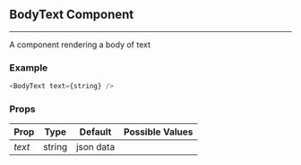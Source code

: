 ## BodyText Component
___

A component rendering a body of text

### Example
```js
<BodyText text={string} />
```

### Props
|Prop       | Type      | Default     | Possible Values
|-----------|-----------|-------------|-----------------------
| *text*    | string    | json data   | 
